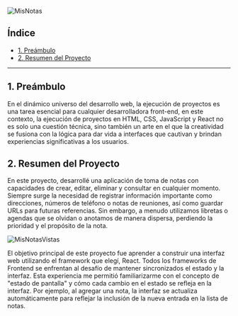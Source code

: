 ![MisNotas]('C:\Users\Claudia\Desktop\proyectos\Mis-Notas\src\assets\readme01.png')

## Índice

* [1. Preámbulo](#1-preámbulo)
* [2. Resumen del Proyecto](#2-resumen-del-proyecto)

***

## 1. Preámbulo

En el dinámico universo del desarrollo web, la ejecución de proyectos es una tarea esencial para cualquier desarrolladora front-end, en este contexto, la ejecución de proyectos en HTML, CSS, JavaScript y React no es solo una cuestión técnica, sino también un arte en el que la creatividad se fusiona con la lógica para dar vida a interfaces que cautivan y brindan experiencias significativas a los usuarios.

## 2. Resumen del Proyecto

En este proyecto, desarrollé una aplicación de toma de notas con capacidades de crear, editar, eliminar y consultar en cualquier momento. Siempre surge la necesidad de registrar información importante como direcciones, números de teléfono o notas de reuniones, así como guardar URLs para futuras referencias. Sin embargo, a menudo utilizamos libretas o agendas que se olvidan o anotamos de manera dispersa, perdiendo la prioridad y el propósito de la nota.

![MisNotasVistas]('/src/assets/readme02')

El objetivo principal de este proyecto fue aprender a construir una interfaz web utilizando el framework que elegí, React. Todos los frameworks de Frontend se enfrentan al desafío de mantener sincronizados el estado y la interfaz. Esta experiencia me permitió familiarizarme con el concepto de "estado de pantalla" y cómo cada cambio en el estado se refleja en la interfaz. Por ejemplo, al agregar una nota, la interfaz se actualiza automáticamente para reflejar la inclusión de la nueva entrada en la lista de notas.
